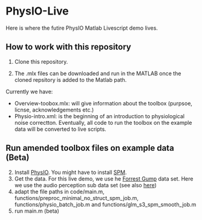 # PhysIO-Live
Here is where the futire PhysIO Matlab Livescript demo lives.

## How to work with this repository
1. Clone this repository.

2. The .mlx files can be downloaded and run in the MATLAB once the cloned repsitory is added to the Matlab path.

Currently we have:
   - Overview-toobox.mlx: will give information about the toolbox (purpsoe, licnse, acknowledgements etc.)
   - Physio-intro.xml: is the beginning of an introduction to physiological noise correctton. Eventually, all code to run the toolbox on the example data will be converted to live scripts.

## Run amended toolbox files on example data (Beta)
2. Install [PhysIO](https://github.com/translationalneuromodeling/tapas/tree/master/PhysIO). You might have to install [SPM](https://www.fil.ion.ucl.ac.uk/spm/).
3. Get the data. 
   For this live demo, we use he [Forrest Gump](https://openneuro.org/datasets/ds000113/versions/1.3.0) data set. Here we use the audio perception sub data set (see also [here](https://www.studyforrest.org/data.html))
4. adapt the file paths in code/main.m, functions/preproc_minimal_no_struct_spm_job.m, functions/physio_batch_job.m and functions/glm_s3_spm_smooth_job.m
5. run main.m (beta)